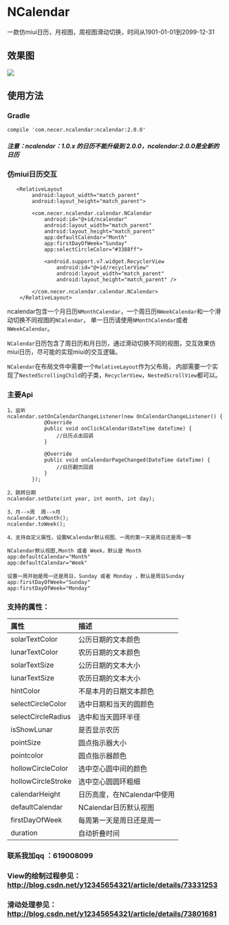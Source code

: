 # NCalendar
一款仿miui日历，月视图，周视图滑动切换，时间从1901-01-01到2099-12-31


## 效果图

![](https://github.com/yannecer/NCalendar/blob/master/app/nclendar2.gif)

## 使用方法


### Gradle
```
compile 'com.necer.ncalendar:ncalendar:2.0.0'
```
##### 注意：ncalendar：1.0.x 的日历不能升级到 2.0.0，ncalendar:2.0.0是全新的日历

### 仿miui日历交互

```
   <RelativeLayout
        android:layout_width="match_parent"
        android:layout_height="match_parent">

        <com.necer.ncalendar.calendar.NCalendar
            android:id="@+id/ncalendar"
            android:layout_width="match_parent"
            android:layout_height="match_parent"
            app:defaultCalendar="Month"
            app:firstDayOfWeek="Sunday"
            app:selectCircleColor="#3388ff">

            <android.support.v7.widget.RecyclerView
                android:id="@+id/recyclerView"
                android:layout_width="match_parent"
                android:layout_height="match_parent" />

        </com.necer.ncalendar.calendar.NCalendar>
    </RelativeLayout>
```


ncalendar包含一个月日历```NMonthCalendar```，一个周日历```NWeekCalendar```和一个滑动切换不同视图的```NCalendar```，
单一日历请使用```NMonthCalendar```或者```NWeekCalendar```。

```NCalendar```日历包含了周日历和月日历，通过滑动切换不同的视图，交互效果仿miui日历，尽可能的实现miui的交互逻辑。

```NCalendar```在布局文件中需要一个```RelativeLayout```作为父布局，
内部需要一个实现了```NestedScrollingChild```的子类，```RecyclerView```，```NestedScrollView```都可以。



### 主要Api

```
1、监听
ncalendar.setOnCalendarChangeListener(new OnCalendarChangeListener() {
            @Override
            public void onClickCalendar(DateTime dateTime) {
                //日历点击回调
            }

            @Override
            public void onCalendarPageChanged(DateTime dateTime) {
                //日历翻页回调
            }
        });

2、跳转日期
ncalendar.setDate(int year, int month, int day); 

3、月-->周  周-->月
ncalendar.toMonth();
ncalendar.toWeek();

4、支持自定义属性，设置NCalendar默认视图、一周的第一天是周日还是周一等

NCalendar默认视图,Month 或者 Week，默认是 Month
app:defaultCalendar="Month"
app:defaultCalendar="Week"

设置一周开始是周一还是周日，Sunday 或者 Monday ，默认是周日Sunday
app:firstDayOfWeek="Sunday"
app:firstDayOfWeek="Monday" 

```
### 支持的属性：

| 属性| 描述|
|:---|:---|
| solarTextColor| 公历日期的文本颜色 |
| lunarTextColor| 农历日期的文本颜色 |
| solarTextSize| 公历日期的文本大小 |
| lunarTextSize| 农历日期的文本大小 |
| hintColor|不是本月的日期文本颜色 |
| selectCircleColor| 选中日期和当天的圆颜色 |
| selectCircleRadius| 选中和当天圆环半径 |
| isShowLunar| 是否显示农历 |
| pointSize| 圆点指示器大小 |
| pointcolor| 圆点指示器颜色 |
| hollowCircleColor| 选中空心圆中间的颜色|
| hollowCircleStroke| 选中空心圆圆环粗细 |
| calendarHeight|日历高度，在NCalendar中使用 |
| defaultCalendar|NCalendar日历默认视图|
| firstDayOfWeek|每周第一天是周日还是周一|
| duration|自动折叠时间|


### 联系我加qq ：619008099

### View的绘制过程参见：http://blog.csdn.net/y12345654321/article/details/73331253 
### 滑动处理参见：http://blog.csdn.net/y12345654321/article/details/73801681


